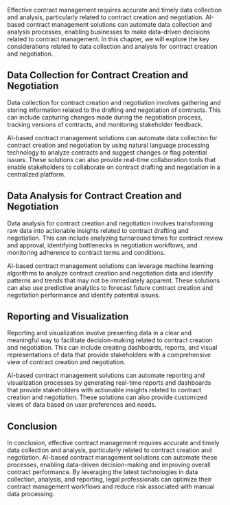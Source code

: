
Effective contract management requires accurate and timely data collection and analysis, particularly related to contract creation and negotiation. AI-based contract management solutions can automate data collection and analysis processes, enabling businesses to make data-driven decisions related to contract management. In this chapter, we will explore the key considerations related to data collection and analysis for contract creation and negotiation.

Data Collection for Contract Creation and Negotiation
-----------------------------------------------------

Data collection for contract creation and negotiation involves gathering and storing information related to the drafting and negotiation of contracts. This can include capturing changes made during the negotiation process, tracking versions of contracts, and monitoring stakeholder feedback.

AI-based contract management solutions can automate data collection for contract creation and negotiation by using natural language processing technology to analyze contracts and suggest changes or flag potential issues. These solutions can also provide real-time collaboration tools that enable stakeholders to collaborate on contract drafting and negotiation in a centralized platform.

Data Analysis for Contract Creation and Negotiation
---------------------------------------------------

Data analysis for contract creation and negotiation involves transforming raw data into actionable insights related to contract drafting and negotiation. This can include analyzing turnaround times for contract review and approval, identifying bottlenecks in negotiation workflows, and monitoring adherence to contract terms and conditions.

AI-based contract management solutions can leverage machine learning algorithms to analyze contract creation and negotiation data and identify patterns and trends that may not be immediately apparent. These solutions can also use predictive analytics to forecast future contract creation and negotiation performance and identify potential issues.

Reporting and Visualization
---------------------------

Reporting and visualization involve presenting data in a clear and meaningful way to facilitate decision-making related to contract creation and negotiation. This can include creating dashboards, reports, and visual representations of data that provide stakeholders with a comprehensive view of contract creation and negotiation.

AI-based contract management solutions can automate reporting and visualization processes by generating real-time reports and dashboards that provide stakeholders with actionable insights related to contract creation and negotiation. These solutions can also provide customized views of data based on user preferences and needs.

Conclusion
----------

In conclusion, effective contract management requires accurate and timely data collection and analysis, particularly related to contract creation and negotiation. AI-based contract management solutions can automate these processes, enabling data-driven decision-making and improving overall contract performance. By leveraging the latest technologies in data collection, analysis, and reporting, legal professionals can optimize their contract management workflows and reduce risk associated with manual data processing.
